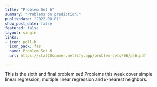 ```yaml
---
title: "Problem Set 6"
summary: "Problems on prediction."
publishdate: "2022-08-01"
show_post_date: false
featured: false
layout: single
links:
- icon: poll-h
  icon_pack: fas
  name: Problem Set 6
  url: https://stat20summer.netlify.app/problem-sets/06/ps6.pdf

---
```


This is the sixth and final problem set! Problems this week cover simple linear regression, multiple linear regression and $k$-nearest neighbors.




